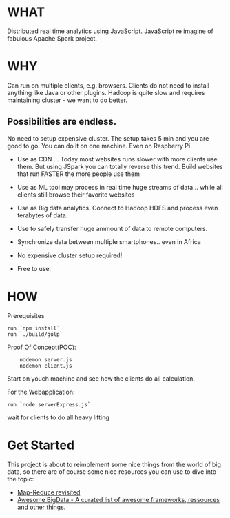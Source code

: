 WHAT
====
Distributed real time analytics using JavaScript.
JavaScript re imagine of fabulous Apache Spark project.

WHY
===
Can run on multiple clients, e.g. browsers. Clients do not need to install anything like Java or other plugins.
Hadoop is quite slow and requires maintaining cluster - we want to do better.

Possibilities are endless.
--------------------------
No need to setup expensive cluster. The setup takes 5 min and you are good to go. You can do it on one machine. Even on Raspberry Pi

* Use as CDN ... Today most websites runs slower with more clients use them.
But using JSpark you can totally reverse this trend. Build websites that run FASTER the more people use them

* Use as ML tool may process in real time huge streams of data... while all clients still browse their favorite websites

* Use as Big data analytics. Connect to Hadoop HDFS and process even terabytes of data.

* Use to safely transfer huge ammount of data to remote computers.

* Synchronize data between multiple smartphones.. even in Africa

* No expensive cluster setup required!

* Free to use.


HOW
====
Prerequisites

    run `npm install`
    run `./build/gulp`

Proof Of Concept(POC):

        nodemon server.js
        nodemon client.js
        
Start on youch machine and see how the clients do all calculation.

For the Webapplication:

    run `node serverExpress.js`


wait for clients to do all heavy lifting


Get Started
===========
This project is about to reimplement some nice things from the world of big data, so there are of course some nice
resources you can use to dive into the topic:

* [Map-Reduce revisited](http://citeseerx.ist.psu.edu/viewdoc/download?doi=10.1.1.104.5859&rep=rep1&type=pdf)
* [Awesome BigData - A curated list of awesome frameworks, ressources and other things.](https://github.com/onurakpolat/awesome-bigdata)
